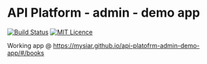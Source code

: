 # API Platform - admin - demo app

[![Build Status](https://travis-ci.org/mysiar/api-platofrm-admin-demo-app.svg?branch=master)](https://travis-ci.org/mysiar/api-platofrm-admin-demo-app)
[![MIT Licence](https://badges.frapsoft.com/os/mit/mit.svg?v=103)](https://opensource.org/licenses/mit-license.php)

Working app @ https://mysiar.github.io/api-platofrm-admin-demo-app/#/books
